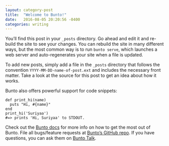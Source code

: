```yaml
---
layout: category-post
title:  "Welcome to Bunto!"
date:   2016-08-05 20:20:56 -0400
categories: writing
---
```

You’ll find this post in your `_posts` directory. Go ahead and edit it and re-build the site to see your changes. You can rebuild the site in many different ways, but the most common way is to run `bunto serve`, which launches a web server and auto-regenerates your site when a file is updated.

To add new posts, simply add a file in the `_posts` directory that follows the convention `YYYY-MM-DD-name-of-post.ext` and includes the necessary front matter. Take a look at the source for this post to get an idea about how it works.

Bunto also offers powerful support for code snippets:

```
def print_hi(name)
  puts "Hi, #{name}"
end
print_hi('Suriyaa')
#=> prints 'Hi, Suriyaa' to STDOUT.
```

Check out the [Bunto docs][bunto-docs] for more info on how to get the most out of Bunto. File all bugs/feature requests at [Bunto’s GitHub repo][bunto-gh]. If you have questions, you can ask them on [Bunto Talk][bunto-talk].

[bunto-docs]: http://buntowaf.tk/docs/home
[bunto-gh]:   https://github.com/bunto/bunto
[bunto-talk]: https://talk.buntowaf.tk/

